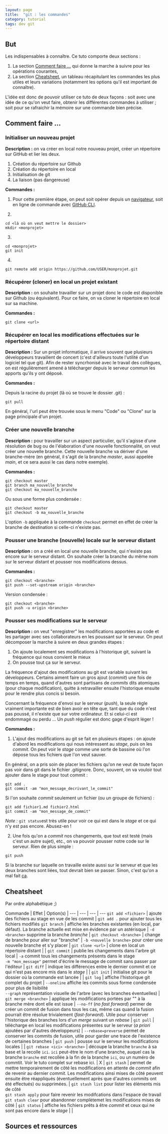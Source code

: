 ```yaml
---
layout: page
title:  "git : les commandes"
category: tutorial
tags: dev git 
---
```


## But

Les indispensables à connaître. Ce tuto comporte deux sections :
1. La section [Comment faire ...](#comment-faire-) qui donne la marche à suivre pour les opérations courantes,
2. La section [Cheatsheet](#cheatsheet), un tableau récapitulant les commandes les plus utiles et leurs variations (notamment les options qu'il est important de connaître).

L'idée est donc de pouvoir utiliser ce tuto de deux façons : soit avec une idée de ce qu'on veut faire, obtenir les différentes commandes à utiliser ; soit pour se rafraichir la mémoire sur une commande bien précise.


## Comment faire ...

### Initialiser un nouveau projet

**Description :** on va créer en local notre nouveau projet, créer un répertoire sur GitHub et lier les deux.

1. Création du répertoire sur Github
2. Création du répertoire en local
3. Initialisation de git
4. La liaison (pas dangereuse)

**Commandes :**

1. Pour cette première étape, on peut soit opérer depuis un [navigateur](https://github.com), soit en ligne de commande avec [GitHub CLI](https://cli.github.com/).

2. 
~~~ shell
cd <là où on veut mettre le dossier>
mkdir <monprojet>
~~~

3. 
~~~ shell
cd <monprojet>
git init
~~~

4. 
~~~ shell
git remote add origin https://github.com/USER/monprojet.git
~~~

### Récupérer (cloner) en local un projet existant

**Description :** on souhaite travailler sur un projet donc le code est disponible sur Github (ou équivalent). Pour ce faire, on va cloner le répertoire en local sur sa machine.

**Commandes :**

~~~ shell
git clone <url>
~~~

### Récupérer en local les modifications effectuées sur le répertoire distant

**Description :** Sur un projet informatique, il arrive souvent que plusieurs développeurs travaillent de concert (c'est d'ailleurs toute l'utilité d'un logiciel tel que git). Afin de rester syncrhonisé avec le travail des collègues, on est régulièrement amené à télécharger depuis le serveur commun les apports qu'ils y ont déposé.

**Commandes :**

Depuis la racine du projet (là où se trouve le dossier .git) :

~~~ shell
git pull
~~~

En général, l'url peut être trouvée sous le menu "Code" ou "Clone" sur la page principale d'un projet.

### Créer une nouvelle branche

**Description :** pour travailler sur un aspect particulier, qu'il s'agisse d'une résolution de bug ou de l'élaboration d'une nouvelle fonctionnalité, on veut créer une nouvelle branche. Cette nouvelle branche va dériver d'une branche-mère (en général, il s'agit de la branche *master*, aussi appelée *main*, et ce sera aussi le cas dans notre exemple).

**Commandes :**

~~~ shell
git checkout master
git branch ma_nouvelle_branche
git checkout ma_nouvelle_branche
~~~

Ou sous une forme plus condensée :

~~~ shell
git checkout master
git checkout -b ma_nouvelle_branche
~~~

L'option `-b` appliquée à la commande `checkout` permet en effet de créer la branche de destination si celle-ci n'existe pas.

### Pousser une branche (nouvelle) locale sur le serveur distant

**Description :** on a créé en local une nouvelle branche, qui n'existe pas encore sur le serveur distant. On souhaite créer la branche du même nom sur le serveur distant et pousser nos modifications dessus.

**Commandes :**

~~~ shell
git checkout <branche>
git push --set-upstream origin <branche>
~~~

Version condensée :

~~~ shell
git checkout <branche>
git push -u origin <branche>
~~~

### Pousser ses modifications sur le serveur

**Description :** on veut "enregistrer" les modifications apportées au code et les partager avec ses collaborateurs en les poussant sur le serveur. On peut décomposer la marche à suivre en deux grandes étapes :
1. On ajoute localement ses modifications à l'historique git, suivant la fréquence qui nous convient le mieux
2. On pousse tout ça sur le serveur.

La fréquence d'ajout des modifications au git est variable suivant les développeurs. Certains aiment faire un gros ajout (*commit*) une fois de temps en temps, quand d'autres sont partisans de *commits* dits atomiques (pour chaque modification), quitte à retravailler ensuite l'historique ensuite pour le rendre plus concis si besoin.

Concernant la fréquence d'envoi sur le serveur (*push*), la seule règle vraiment importante est de bien avoir en tête que, tant que du code n'est pas poussé, il n'existe que sur votre ordinateur. Et si celui-ci est endommagé ou perdu ... Un *push* régulier est donc gage d'esprit léger !

**Commandes :** 

1. L'ajout des modifications au git se fait en plusieurs étapes : on ajoute d'abord les modifications qui nous intéressent au *stage*, puis on les *commit*. On peut voir le *stage* comme une sorte de bassine où l'on dépose tous les fichiers que l'on veut sauver.

En général, on a pris soin de placer les fichiers qu'on ne veut de toute façon pas voir dans git dans le fichier .gitignore. Donc, souvent, on va vouloir tout ajouter dans le stage pour tout commit :

~~~ shell
git add .
git commit -am "mon_message_decrivant_le_commit"
~~~

Si l'on souhaite *commit* seulement un fichier (ou un groupe de fichiers) :

~~~ shell
git add fichier1.md fichier2.html
git commit -am "mon_message_de_commit"
~~~

*Note :* `git status`est très utile pour voir ce qui est dans le *stage* et ce qui n'y est pas encore. Abusez-en !

2. Une fois qu'on a *commit* nos changements, que tout est testé (mais c'est un autre sujet), etc., on va pouvoir pousser notre code sur le serveur. Rien de plus simple :

~~~ shell
git push
~~~

Si la branche sur laquelle on travaille existe aussi sur le serveur et que les deux branches sont liées, tout devrait bien se passer. Sinon, c'est qu'on a mal fait [ça](#pousser-une-branche-nouvelle-locale-sur-le-serveur-distant).

## Cheatsheet

Par ordre alphabétique ;)

Commande | Effet | Option(s) |
--- | --- | --- | --- 
`git add <fichier>` | ajoute des fichiers au stage en vue de les commit | `git add .` pour ajouter tous les fichiers modifiés
`git branch` | affiche les branches existantes (en local, par défaut). La branche actuelle est mise en évidence par un astérisque | `-d <branche>` supprime la branche *branche* |
`git checkout <branche>` | change de branche pour aller sur "branche" | `-b <nouvelle branche>` pour créer une nouvelle branche et s'y placer |
`git clone <url>` | clone en local un répertoire distant |  |
`git commit` | publie les changements dans l'arbre git local | `-a` commit tous les changements présents dans le stage <br> `-m "mon_message"` permet d'écrire le message de commit sans passer par l'éditeur |
`git diff` | indique les différences entre le dernier commit et ce qui n'est pas encore mis dans le *stage* |  |
`git init` | initialise git pour le dossier où la commande est lancée |  |
`git log` | affiche l'historique git complet du projet | `--oneline` affiche les commits sous forme condensée pour plus de lisibilité <br> `--graph` représentation visuelle de l'arbre (avec les branches éventuelles) |
`git merge <branche>` | applique les modifications portées par "<branche>" à la branche mère dont elle est issue | `--no-ff` (*no fast forward*) permer de créer un commit de fusion dans tous les cas, même cas quand la fusion pourrait être résolue trivialement (*fast-forward*). Utile pour conserver l'historique des branches lors d'un *merge* suivant un *rebase* |
`git pull` | télécharge en local les modifications présentes sur le serveur (*a priori* ajoutées par d'autres développeurs) | `--rebase=preverse` permet de conserver les commits de fusion, utile pour garder une trace de l'existence de certaines branches |
`git push` | pousse sur le serveur les modifications locales |  |
`git rebase <ici> <branche>` | découpe la branche `branche` à sa base et la recolle `ici`. `ici` peut-être le nom d'une branche, auquel cas la branche `branche` est recollée à la fin de la branche `ici`, ou un numéro de commtit. Voir le tuto complet sur rebase ici. | X |
`git stash` | permet de mettre temporairement de côté les modifications en attente de *commit* afin de revenir au dernier *commit*. Les modifications ainsi mises de côté peuvent ensuite être réappliqués (éventuellement après que d'autres commits ont été effectués) ou supprimées. | `git stash list` pour lister les éléments mis de côté <br> `git stash apply` pour faire revenir les modifcations dans l'espace de travail <br> `git stash clear` pour abandonner complètemet les modifications mises de côté |
`git status` | affiche les fichiers prêts à être *commit* et ceux qui ne sont pas encore dans le *stage* |  |


## Sources et ressources

